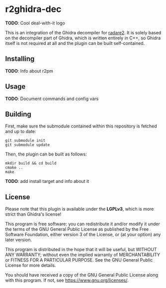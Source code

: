 
# r2ghidra-dec

**TODO**: Cool deal-with-it logo

This is an integration of the Ghidra decompiler for [radare2](https://github.com/radare/radare2).
It is solely based on the decompiler part of Ghidra, which is written entirely in
C++, so Ghidra itself is not required at all and the plugin can be built self-contained.

## Installing

**TODO**: Info about r2pm

## Usage

**TODO**: Document commands and config vars

## Building

First, make sure the submodule contained within this repository is fetched and up to date:

```
git submodule init
git submodule update
```

Then, the plugin can be built as follows:

```
mkdir build && cd build
cmake ..
make
```

**TODO**: add install target and info about it

## License

Please note that this plugin is available under the **LGPLv3**, which
is more strict than Ghidra's license!

This program is free software: you can redistribute it and/or modify
it under the terms of the GNU General Public License as published by
the Free Software Foundation, either version 3 of the License, or
(at your option) any later version.

This program is distributed in the hope that it will be useful,
but WITHOUT ANY WARRANTY; without even the implied warranty of
MERCHANTABILITY or FITNESS FOR A PARTICULAR PURPOSE.  See the
GNU General Public License for more details.

You should have received a copy of the GNU General Public License
along with this program.  If not, see <https://www.gnu.org/licenses/>.
